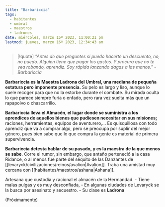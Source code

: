 ```yaml
---
title: "Barbariccia"
tags:
  - habitantes
  - umbral
  - maestros
  - ladrones
date: miércoles, marzo 15º 2023, 11:00:21 pm
lastmod: jueves, marzo 16º 2023, 12:34:43 am
---
```

>[!quote]
> _"Antes de que preguntes si puedo hacerte un descuento, no, no puedo. Alguien tiene que pagar los gastos. Y procura que no te vea robando, aprendiz. Soy rápida lanzando dagas a las manos." - Barbariccia_

**Barbariccia es la Maestra Ladrona del Umbral, una mediana de pequeña estatura pero imponente presencia.** Su pelo es largo y liso, aunque lo suele recoger para que no la estorbe durante el combate. Su mirada oculta lo que parece siempre furia o enfado, pero rara vez suelta más que un rapapolvo o chascarrillo.

**Barbariccia lleva el Almacén, el lugar donde se suministra a los aprendices de aquellos bienes que pudiesen necesitar en sus misiones;** raciones, herramientas, equipos de aventurero,... Es quisquillosa con todo aprendiz que va a comprar algo, pero se preocupa por suplir del mejor género, pues bien sabe que lo que compra la gente es material de primera supervivencia.

**Barbariccia detesta hablar de su pasado, y es la maestra de la que menos se sabe**. Corre el rumor, sin embargo, que antaño perteneció a la casa Ridance, o al menos fue parte del séquito de las Danzantes de [[levaryck/civilizaciones/reinos/avalion|Avalion]]. Traba una amistad muy cercana con [[habitantes/maestros/ashana|Ashana]].

Artesana que custodia y racional el almacén de la Hermandad. - Tiene malas pulgas y es muy desconfiada, - En algunas ciudades de Levaryck se la busca por asesinato y secuestro. - Su clase es **Ladrona**

(Próximamente)